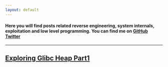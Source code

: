 ```yaml
---
layout: default
---
```


#### Here you will find posts related reverse engineering, system internals, exploitation and low level programming. You can find me on [GitHub](https://github.com/stackxbyte) [Twitter](https://x.com/c00l_k3d)

---------------------------------------

## [Exploring Glibc Heap Part1](posts/heap_exp/part1.md)
